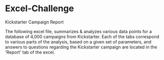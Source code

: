 # Excel-Challenge
Kickstarter Campaign Report

The following excel file, summarizes & analyzes various data points for a database of 4,000 campaigns from Kickstarter. Each of the tabs correspond to various parts of the analysis, based on a given set of parameters, and answers to questions regarding the Kickstarter campaign are located in the 'Report' tab of the excel.
